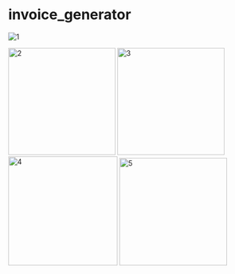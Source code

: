 # invoice_generator

![1](https://user-images.githubusercontent.com/114164037/234692178-a34534f4-2448-41f7-b7a0-40aad1f8a220.png)

<img width="215" alt="2" src="https://user-images.githubusercontent.com/114164037/234692205-19525a01-6ada-4f98-a9e6-1b665f064228.png">

<img width="215" alt="3" src="https://user-images.githubusercontent.com/114164037/234692224-1a9bd429-5c21-4b13-a0d5-d9298650a962.png">

<img width="219" alt="4" src="https://user-images.githubusercontent.com/114164037/234692238-d0bf0347-8196-4410-9527-dc6c04e4b4d6.png">

<img width="216" alt="5" src="https://user-images.githubusercontent.com/114164037/234692260-a7f52626-73f8-4934-a655-b190aacbe5c3.png">
